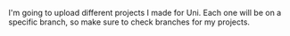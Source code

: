 I'm going to upload different projects I made for Uni. Each one will be on a specific branch, so make sure to check branches for my projects.
